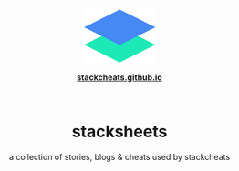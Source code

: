 <br>

<br>

<p align="center">
  <img src="content/assets/stackcheats.png" width="125">
</p>

<p align="center">
    <strong><a href="https://stackcheats.github.io">stackcheats.github.io</a></strong>
</p>

<br>

<h1 align='center'>stacksheets</h1>

<p align='center'>a collection of stories, blogs & cheats used by stackcheats</p>

<br>

<br>

